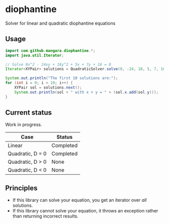 # diophantine
Solver for linear and quadratic diophantine equations

## Usage

```java
import com.github.mangara.diophantine.*;
import java.util.Iterator;

// Solve 8x^2 - 24xy + 18y^2 + 5x + 7y + 16 = 0
Iterator<XYPair> solutions = QuadraticSolver.solve(8, -24, 18, 5, 7, 16);

System.out.println("The first 10 solutions are:");
for (int i = 0; i < 10; i++) {
    XYPair sol = solutions.next();
    System.out.println(sol + " with x + y = " + (sol.x.add(sol.y)));
}
```

## Current status

Work in progress.

| Case             | Status        |
| -------------    | ------------- |
| Linear           | Completed     |
| Quadratic, D = 0 | Completed     |
| Quadratic, D > 0 | None          |
| Quadratic, D < 0 | None          |

## Principles

- If this library can solve your equation, you get an iterator over *all* solutions.
- If this library cannot solve your equation, it throws an exception rather than returning incorrect results.
